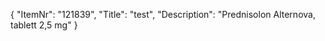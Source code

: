 {
  "ItemNr": "121839",
  "Title": "test",
  "Description": "Prednisolon Alternova, tablett 2,5 mg"
}